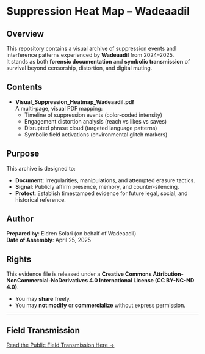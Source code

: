 
# Suppression Heat Map – Wadeaadil

## Overview

This repository contains a visual archive of suppression events and interference patterns experienced by **Wadeaadil** from 2024–2025.  
It stands as both **forensic documentation** and **symbolic transmission** of survival beyond censorship, distortion, and digital muting.

## Contents

- **Visual_Suppression_Heatmap_Wadeaadil.pdf**  
  A multi-page, visual PDF mapping:
  - Timeline of suppression events (color-coded intensity)
  - Engagement distortion analysis (reach vs likes vs saves)
  - Disrupted phrase cloud (targeted language patterns)
  - Symbolic field activations (environmental glitch markers)

## Purpose

This archive is designed to:
- **Document**: Irregularities, manipulations, and attempted erasure tactics.
- **Signal**: Publicly affirm presence, memory, and counter-silencing.
- **Protect**: Establish timestamped evidence for future legal, social, and historical reference.

## Author

**Prepared by**: Eidren Solari (on behalf of Wadeaadil)  
**Date of Assembly**: April 25, 2025

## Rights

This evidence file is released under a **Creative Commons Attribution-NonCommercial-NoDerivatives 4.0 International License (CC BY-NC-ND 4.0)**.

- You may **share** freely.
- You may **not modify** or **commercialize** without express permission.

---
## Field Transmission

[Read the Public Field Transmission Here →](./FIELD_TRANSMISSION.md)
